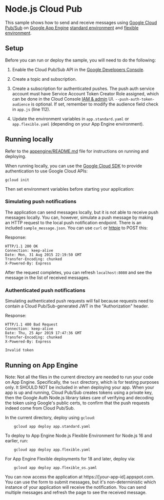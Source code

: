 # Node.js Cloud Pub

This sample shows how to send and receive messages using [Google Cloud Pub/Sub](https://cloud.google.com/pubsub) on [Google App Engine](https://cloud.google.com/appengine)
[standard environment](https://cloud.google.com/appengine/docs/standard/nodejs)
and [flexible environment](https://cloud.google.com/appengine/docs/flexible/nodejs).

## Setup

Before you can run or deploy the sample, you will need to do the following:

1. Enable the Cloud Pub/Sub API in the [Google Developers Console](https://console.developers.google.com/project/_/apiui/apiview/pubsub/overview).
1. Create a topic and subscription.


1. Create a subscription for authenticated pushes. The push auth service account must have Service Account Token Creator Role assigned, which can be done in the Cloud Console [IAM & admin](https://console.cloud.google.com/iam-admin/iam) UI. `--push-auth-token-audience` is optional. If set, remember to modify the audience field check in `app.js` (line 112).


1. Update the environment variables in `app.standard.yaml` or `app.flexible.yaml`
(depending on your App Engine environment).

## Running locally

Refer to the [appengine/README.md](../README.md) file for instructions on
running and deploying.

When running locally, you can use the [Google Cloud SDK](https://cloud.google.com/sdk)
to provide authentication to use Google Cloud APIs:

    gcloud init

Then set environment variables before starting your application:


### Simulating push notifications

The application can send messages locally, but it is not able to receive push
messages locally. You can, however, simulate a push message by making an HTTP
request to the local push notification endpoint. There is an included
`sample_message.json`. You can use `curl` or [httpie](https://github.com/jkbrzt/httpie)
to POST this:


Response:

    HTTP/1.1 200 OK
    Connection: keep-alive
    Date: Mon, 31 Aug 2015 22:19:50 GMT
    Transfer-Encoding: chunked
    X-Powered-By: Express

After the request completes, you can refresh `localhost:8080` and see the
message in the list of received messages.

### Authenticated push notifications

Simulating authenticated push requests will fail because requests need to contain a Cloud Pub/Sub-generated JWT in the "Authorization" header.



Response:

    HTTP/1.1 400 Bad Request
    Connection: keep-alive
    Date: Thu, 25 Apr 2019 17:47:36 GMT
    Transfer-Encoding: chunked
    X-Powered-By: Express

    Invalid token

## Running on App Engine

Note: Not all the files in the current directory are needed to run your code on App Engine. Specifically, the `test` directory, which is for testing purposes only. It SHOULD NOT be included in when deploying your app. When your app is up and running, Cloud Pub/Sub creates tokens using a private key, then the Google Auth Node.js library takes care of verifying and decoding the token using Google's public certs, to confirm that the push requests indeed come from Cloud Pub/Sub.

In the current directory, deploy using `gcloud`:

        gcloud app deploy app.standard.yaml

To deploy to App Engine Node.js Flexible Environment for Node.js 16 and earlier, run:

        gcloud app deploy app.flexible.yaml

For App Engine Flexible deployments for 18 and later, deploy via:
        
        gcloud app deploy app.flexible_os.yaml

You can now access the application at https://[your-app-id].appspot.com. You can use the form to submit messages, but it's non-deterministic which instance of your application will receive the notification. You can send multiple messages and refresh the page to see the received message.
